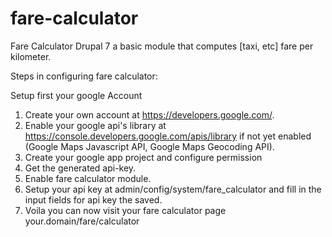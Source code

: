 # fare-calculator
Fare Calculator Drupal 7 a basic module that computes [taxi, etc] fare per kilometer.

Steps in configuring fare calculator:

Setup first your google Account

1. Create your own account at https://developers.google.com/.
2. Enable your google api's library at https://console.developers.google.com/apis/library if not yet enabled (Google Maps Javascript API, Google Maps Geocoding API).
2. Create your google app project and configure permission
3. Get the generated api-key.
4. Enable fare calculator module.
5. Setup your api key at admin/config/system/fare_calculator and fill in the input fields for api key the saved.
6. Voila you can now visit your fare calculator page your.domain/fare/calculator